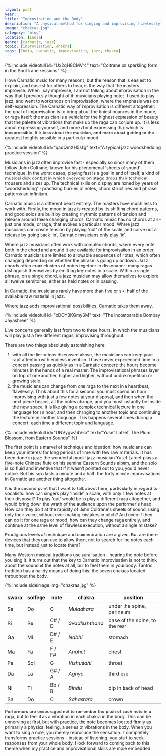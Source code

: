 ```yaml
---
layout: post
year: 
title: "Improvisation and the Body"
description: "A physical method for singing and improvising flawlessly"
image: "chakras.jpg"
category: "blog"
location: [India]
genre: [carnatic, jazz]
topic: [improvisation, chakra]
tags: [India, carnatic, improvisation, jazz, chakra]
---
```

{% include videofull id="Ux2qH8CMVr4" text="Coltrane on sparkling form in the SoulTrane sessions" %}

I love Carnatic music for many reasons, but the reason that is easiest to explain, and easiest for others to hear, is the way that the masters improvise. When I say improvise, I am not talking about improvisation in the way that I previously thought of it: musicians playing notes. I used to play jazz, and went to workshops on improvisation, where the emphasis was on self-expression. The Carnatic way of improvisation is different altogether: the goal of improvisation is to bring about the tiniest nuances in the mode, or raga itself: the musician is a vehicle for the highest expression of beauty that the palette of vibrations that make up the raga can conjure up. It is less about expressing yourself, and more about expressing that which is inexpressible. It is less about the musician, and more about getting to the greatest heights possible in a particular mood.

{% include videofull id="qadQmXH5skg" text="A typical jazz woodshedding practice session" %}

Musicians in jazz often improvise fast - especially so since many of them follow John Coltrane, known for his phenomenal 'sheets of sound' technique. In the worst cases, playing fast is a goal in and of itself, a kind of musical dick contest in which everyone on stage drops their technical trousers and sizes up. The technical skills on display are honed by years of 'woodshedding' - practising flurries of notes, chord structures and phrase patterns ad infinitum. 

Carnatic music is a different beast entirely. The masters have much less to work with. Firstly,  the mood in jazz is created by its shifting chord patterns, and good solos are built by creating rhythmic patterns of tension and release around these changing chords. Carnatic music has no chords at all - just one mode, or raga, that evokes a particular mood. Where jazz musicians can create tension by playing 'out' of the scale, and carve out a release by going back 'in', Carnatic musicians only play 'in'. 

Where jazz musicians often work with complex chords, where every note both in the chord and around it are available for improvisation in an order, Carnatic musicians are limited to allowable sequences of notes, which often changing depending on whether the phrase is going up or down. Jazz chords often cram clusters of notes together in dissonance: many ragas distinguish themselves by emitting key notes in a scale. Within a single phrase, on a single chord, a jazz musician may allow themselves to explore all twelve semitones, either as held notes or in passing. 

In Carnatic, the musicians rarely have more than five or six: half of the available raw material in jazz. 

Where jazz adds improvisational possibilities, Carnatic takes them away. 

{% include videofull id="xDOY3KGmyGM" text="The incomparable Bombay Jayashree" %}

Live concerts generally last from two to three hours, in which the musicians will play just a few different ragas, improvising throughout.

There are two things absolutely astonishing here:
1) with all the limitations discussed above, the musicians can keep your rapt attention with endless invention. I have never experienced time in a concert passing as quickly as in a Carnatic concert: the hours become minutes in the hands of a real master. The improvisational phrases layer on top of one another, higher and higher, without undue repetition or growing stale. 
2) the musicians can change from one raga to the next in a heartbeat, flawlessly. Think about this for a second: you must spend an hour improvising with just a few notes at your disposal, and then when the next piece begins, all the notes change, and you must instantly be inside the new space. It is like giving a complex technical lecture in one language for an hour, and then changing to another topic and continuing the lecture in another language. This happens several times during a concert: each time a different topic and language.

{% include videofull id="UNVygwZ4V6o" text="Yusef Lateef, The Plum Blossom, from Eastern Sounds" %}

The first point is a marvel of technique and ideation: how musicians can keep your interest for long periods of time with few raw materials. It has been done in jazz: the wonderful modal jazz musician Yusef Lateef plays a five-note Chinese flute on his seminal Eastern Sounds album, and the solo is so fluid and inventive that if it wasn't pointed out to you, you'd never notice. But his solo lasts a minute and a half: the forty minute improvisations in Carnatic are another thing altogether.

It is the second point that I want to talk about here, particularly in regard to vocalists: how can singers play 'inside' a scale, with only a few notes at their disposal? To play 'out' would be to play a different raga altogether, and would bring down the wrath of the audience upon the performer's head. How can they do it at the rapidity of John Coltrane's sheets of sound, using only their voice, without ever making mistakes in pitch? And even if they can do it for one raga or mood, how can they change raga entirely, and continue at the same level of flawless execution, without a single mistake?

Prodigious levels of technique and concentration are a given. But are there devices that they can use to allow them, not to search for the notes each time, but instead just to locate them?

Many Western musical traditions use auralisation - hearing the note before you sing it. It turns out that the key to Carnatic improvisation is not to think about the sound of the notes at all, but to feel them in your body. Tantric tradition has a handy means of doing this: the seven chakras located throughout the body.

{% include sideimage img="chakras.jpg" %}

 swara   | solfege |  note  |   chakra        | position 
 ------- | ------- | ------ | --------------- | --------- 
 Sa      |  Do     | C 	    | *Muladhara* 	  | under the spine, perineum
 Ri      |  Re     | C# / D | *Svadhishthana* | base of the spine, to the rear
 Ga      |  Mi     | D# / E | *Nabhi*  	      | stomach
 Ma      |  Fa     | F / F# | *Anahat* 	      | chest
 Pa      |  Sol    | G  	| *Vishuddhi*     | throat 
 Da      |  La     | G# / A | *Agnya* 	      | third eye
 Ni      |  Ti     | Bb / B | *Bindu*  	      | dip in back of head
 Sa      |  Do 	   | C  	| *Sahasrara*     | crown

Performers are encouraged not to remember the pitch of each note in a raga, but to feel it as a vibration in each chakra in the body. This can be unnerving at first, but with practice, the note becomes located firmly as primarily a physical feeling, a series of vibrations in the body. When you want to sing a note, you merely reproduce the sensation. It completely transforms practice sessions - instead of listening, you start to seek responses from your whole body. I look forward to coming back to this theme when my practice and improvisational skills are more embedded.



